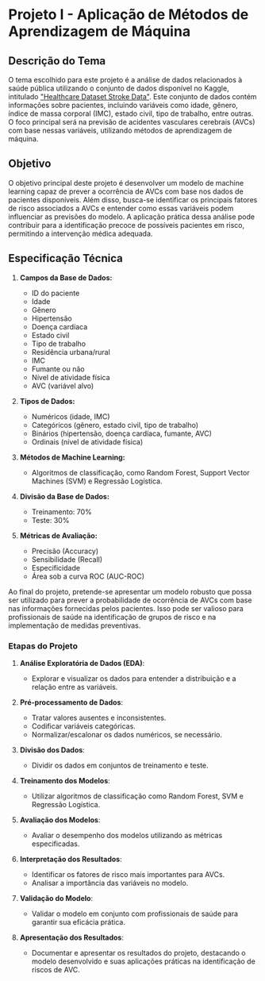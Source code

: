 # Projeto I - Aplicação de Métodos de Aprendizagem de Máquina

## Descrição do Tema
O tema escolhido para este projeto é a análise de dados relacionados à saúde pública utilizando o conjunto de dados disponível no Kaggle, intitulado ["Healthcare Dataset Stroke Data"](https://www.kaggle.com/datasets/fedesoriano/stroke-prediction-dataset/data). Este conjunto de dados contém informações sobre pacientes, incluindo variáveis como idade, gênero, índice de massa corporal (IMC), estado civil, tipo de trabalho, entre outras. O foco principal será na previsão de acidentes vasculares cerebrais (AVCs) com base nessas variáveis, utilizando métodos de aprendizagem de máquina.

## Objetivo
O objetivo principal deste projeto é desenvolver um modelo de machine learning capaz de prever a ocorrência de AVCs com base nos dados de pacientes disponíveis. Além disso, busca-se identificar os principais fatores de risco associados a AVCs e entender como essas variáveis podem influenciar as previsões do modelo. A aplicação prática dessa análise pode contribuir para a identificação precoce de possíveis pacientes em risco, permitindo a intervenção médica adequada.

## Especificação Técnica
1. **Campos da Base de Dados:**
   - ID do paciente
   - Idade
   - Gênero
   - Hipertensão
   - Doença cardíaca
   - Estado civil
   - Tipo de trabalho
   - Residência urbana/rural
   - IMC
   - Fumante ou não
   - Nível de atividade física
   - AVC (variável alvo)

2. **Tipos de Dados:**
   - Numéricos (idade, IMC)
   - Categóricos (gênero, estado civil, tipo de trabalho)
   - Binários (hipertensão, doença cardíaca, fumante, AVC)
   - Ordinais (nível de atividade física)

3. **Métodos de Machine Learning:**
   - Algoritmos de classificação, como Random Forest, Support Vector Machines (SVM) e Regressão Logística.

4. **Divisão da Base de Dados:**
   - Treinamento: 70%
   - Teste: 30%

5. **Métricas de Avaliação:**
   - Precisão (Accuracy)
   - Sensibilidade (Recall)
   - Especificidade
   - Área sob a curva ROC (AUC-ROC)

Ao final do projeto, pretende-se apresentar um modelo robusto que possa ser utilizado para prever a probabilidade de ocorrência de AVCs com base nas informações fornecidas pelos pacientes. Isso pode ser valioso para profissionais de saúde na identificação de grupos de risco e na implementação de medidas preventivas.

### Etapas do Projeto
1. **Análise Exploratória de Dados (EDA)**:
   - Explorar e visualizar os dados para entender a distribuição e a relação entre as variáveis.

2. **Pré-processamento de Dados**:
   - Tratar valores ausentes e inconsistentes.
   - Codificar variáveis categóricas.
   - Normalizar/escalonar os dados numéricos, se necessário.

3. **Divisão dos Dados**:
   - Dividir os dados em conjuntos de treinamento e teste.

4. **Treinamento dos Modelos**:
   - Utilizar algoritmos de classificação como Random Forest, SVM e Regressão Logística.

5. **Avaliação dos Modelos**:
   - Avaliar o desempenho dos modelos utilizando as métricas especificadas.

6. **Interpretação dos Resultados**:
   - Identificar os fatores de risco mais importantes para AVCs.
   - Analisar a importância das variáveis no modelo.

7. **Validação do Modelo**:
   - Validar o modelo em conjunto com profissionais de saúde para garantir sua eficácia prática.

8. **Apresentação dos Resultados**:
   - Documentar e apresentar os resultados do projeto, destacando o modelo desenvolvido e suas aplicações práticas na identificação de riscos de AVC.

